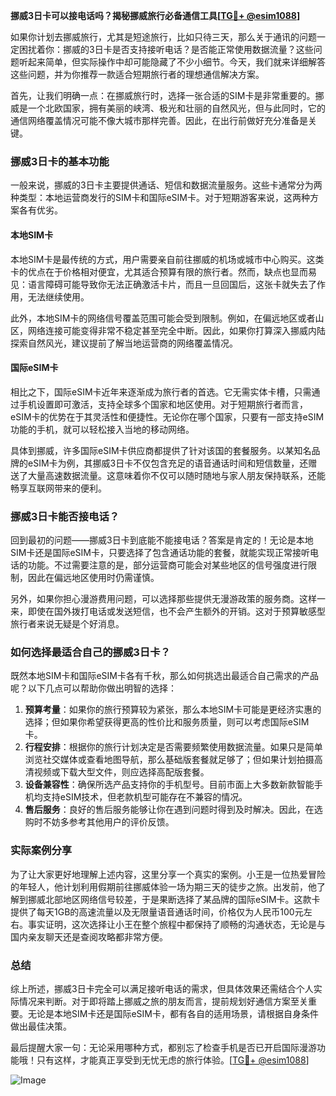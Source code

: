 **挪威3日卡可以接电话吗？揭秘挪威旅行必备通信工具[[TG💪+ @esim1088](https://t.me/s/esim1088)]**

如果你计划去挪威旅行，尤其是短途旅行，比如只待三天，那么关于通讯的问题一定困扰着你：挪威的3日卡是否支持接听电话？是否能正常使用数据流量？这些问题听起来简单，但实际操作中却可能隐藏了不少小细节。今天，我们就来详细解答这些问题，并为你推荐一款适合短期旅行者的理想通信解决方案。

首先，让我们明确一点：在挪威旅行时，选择一张合适的SIM卡是非常重要的。挪威是一个北欧国家，拥有美丽的峡湾、极光和壮丽的自然风光，但与此同时，它的通信网络覆盖情况可能不像大城市那样完善。因此，在出行前做好充分准备是关键。

### 挪威3日卡的基本功能

一般来说，挪威的3日卡主要提供通话、短信和数据流量服务。这些卡通常分为两种类型：本地运营商发行的SIM卡和国际eSIM卡。对于短期游客来说，这两种方案各有优劣。

#### 本地SIM卡

本地SIM卡是最传统的方式，用户需要亲自前往挪威的机场或城市中心购买。这类卡的优点在于价格相对便宜，尤其适合预算有限的旅行者。然而，缺点也显而易见：语言障碍可能导致你无法正确激活卡片，而且一旦回国后，这张卡就失去了作用，无法继续使用。

此外，本地SIM卡的网络信号覆盖范围可能会受到限制。例如，在偏远地区或者山区，网络连接可能变得非常不稳定甚至完全中断。因此，如果你打算深入挪威内陆探索自然风光，建议提前了解当地运营商的网络覆盖情况。

#### 国际eSIM卡

相比之下，国际eSIM卡近年来逐渐成为旅行者的首选。它无需实体卡槽，只需通过手机设置即可激活，支持全球多个国家和地区使用。对于短期旅行者而言，eSIM卡的优势在于其灵活性和便捷性。无论你在哪个国家，只要有一部支持eSIM功能的手机，就可以轻松接入当地的移动网络。

具体到挪威，许多国际eSIM卡供应商都提供了针对该国的套餐服务。以某知名品牌的eSIM卡为例，其挪威3日卡不仅包含充足的语音通话时间和短信数量，还赠送了大量高速数据流量。这意味着你不仅可以随时随地与家人朋友保持联系，还能畅享互联网带来的便利。

### 挪威3日卡能否接电话？

回到最初的问题——挪威3日卡到底能不能接电话？答案是肯定的！无论是本地SIM卡还是国际eSIM卡，只要选择了包含通话功能的套餐，就能实现正常接听电话的功能。不过需要注意的是，部分运营商可能会对某些地区的信号强度进行限制，因此在偏远地区使用时仍需谨慎。

另外，如果你担心漫游费用问题，可以选择那些提供无漫游政策的服务商。这样一来，即使在国外拨打电话或发送短信，也不会产生额外的开销。这对于预算敏感型旅行者来说无疑是个好消息。

### 如何选择最适合自己的挪威3日卡？

既然本地SIM卡和国际eSIM卡各有千秋，那么如何挑选出最适合自己需求的产品呢？以下几点可以帮助你做出明智的选择：

1. **预算考量**：如果你的旅行预算较为紧张，那么本地SIM卡可能是更经济实惠的选择；但如果你希望获得更高的性价比和服务质量，则可以考虑国际eSIM卡。
2. **行程安排**：根据你的旅行计划决定是否需要频繁使用数据流量。如果只是简单浏览社交媒体或查看地图导航，那么基础版套餐就足够了；但如果计划拍摄高清视频或下载大型文件，则应选择高配版套餐。
3. **设备兼容性**：确保所选产品支持你的手机型号。目前市面上大多数新款智能手机均支持eSIM技术，但老款机型可能存在不兼容的情况。
4. **售后服务**：良好的售后服务能够让你在遇到问题时得到及时解决。因此，在选购时不妨多参考其他用户的评价反馈。

### 实际案例分享

为了让大家更好地理解上述内容，这里分享一个真实的案例。小王是一位热爱冒险的年轻人，他计划利用假期前往挪威体验一场为期三天的徒步之旅。出发前，他了解到挪威北部地区网络信号较差，于是果断选择了某品牌的国际eSIM卡。这款卡提供了每天1GB的高速流量以及无限量语音通话时间，价格仅为人民币100元左右。事实证明，这次选择让小王在整个旅程中都保持了顺畅的沟通状态，无论是与国内亲友聊天还是查阅攻略都非常方便。

### 总结

综上所述，挪威3日卡完全可以满足接听电话的需求，但具体效果还需结合个人实际情况来判断。对于即将踏上挪威之旅的朋友而言，提前规划好通信方案至关重要。无论是本地SIM卡还是国际eSIM卡，都有各自的适用场景，请根据自身条件做出最佳决策。

最后提醒大家一句：无论采用哪种方式，都别忘了检查手机是否已开启国际漫游功能哦！只有这样，才能真正享受到无忧无虑的旅行体验。[[TG💪+ @esim1088](https://t.me/s/esim1088)] 

![Image](https://i.postimg.cc/4NQfJmqS/Snipaste-2025-05-13-00-14-12.png)